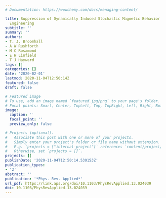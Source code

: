 ```yaml
---
# Documentation: https://wowchemy.com/docs/managing-content/

title: Suppression of Dynamically Induced Stochastic Magnetic Behavior Through Materials
  Engineering
subtitle: ''
summary: ''
authors:
- T. J. Broomhall
- A W Rushforth
- M C Rosamond
- E H Linfield
- T J Hayward
tags: []
categories: []
date: '2020-02-01'
lastmod: 2020-11-04T12:50:14Z
featured: false
draft: false

# Featured image
# To use, add an image named `featured.jpg/png` to your page's folder.
# Focal points: Smart, Center, TopLeft, Top, TopRight, Left, Right, BottomLeft, Bottom, BottomRight.
image:
  caption: ''
  focal_point: ''
  preview_only: false

# Projects (optional).
#   Associate this post with one or more of your projects.
#   Simply enter your project's folder or file name without extension.
#   E.g. `projects = ["internal-project"]` references `content/project/deep-learning/index.md`.
#   Otherwise, set `projects = []`.
projects: []
publishDate: '2020-11-04T12:50:14.530153Z'
publication_types:
- '2'
abstract: ''
publication: '*Phys. Rev. Applied*'
url_pdf: https://link.aps.org/doi/10.1103/PhysRevApplied.13.024039
doi: 10.1103/PhysRevApplied.13.024039
---
```


